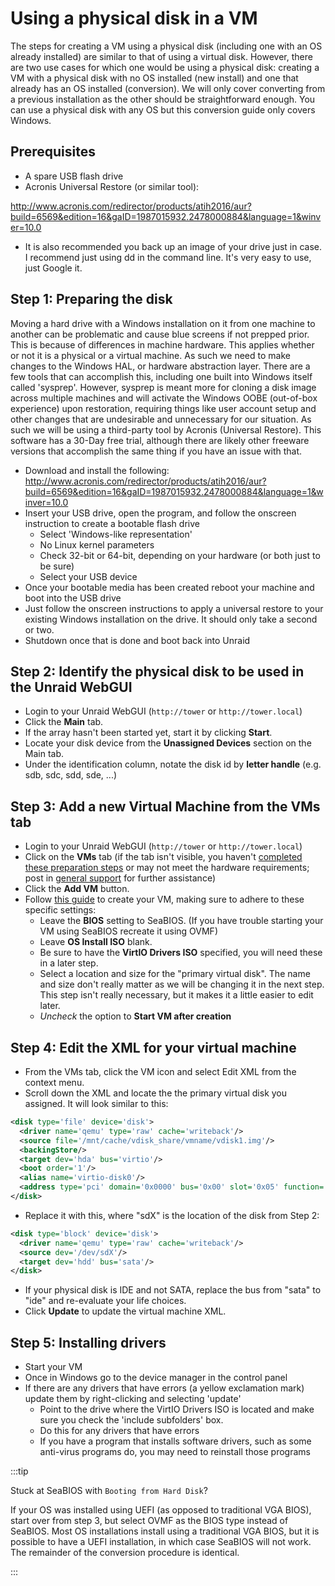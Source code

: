 # Using a physical disk in a VM

The steps for creating a VM using a physical disk (including one with an OS already installed) are similar to that of using a virtual disk. However, there are two use cases for which one would be using a physical disk: creating a VM with a physical disk with no OS installed (new install) and one that already has an OS installed (conversion). We will only cover converting from a previous installation as the other should be straightforward enough. You can use a physical disk with any OS but this conversion guide only covers Windows.

## Prerequisites

- A spare USB flash drive
- Acronis Universal Restore (or similar tool):

http://www.acronis.com/redirector/products/atih2016/aur?build=6569&edition=16&gaID=1987015932.2478000884&language=1&winver=10.0

- It is also recommended you back up an image of your drive just in case. I recommend just using dd in the command line. It's very easy to use, just Google it.

## Step 1: Preparing the disk

Moving a hard drive with a Windows installation on it from one machine to another can be problematic and cause blue screens if not prepped prior. This is because of differences in machine hardware. This applies whether or not it is a physical or a virtual machine. As such we need to make changes to the Windows HAL, or hardware abstraction layer. There are a few tools that can accomplish this, including one built into Windows itself called 'sysprep'. However, sysprep is meant more for cloning a disk image across multiple machines and will activate the Windows OOBE (out-of-box experience) upon restoration, requiring things like user account setup and other changes that are undesirable and unnecessary for our situation. As such we will be using a third-party tool by Acronis (Universal Restore). This software has a 30-Day free trial, although there are likely other freeware versions that accomplish the same thing if you have an issue with that.

* Download and install the following: http://www.acronis.com/redirector/products/atih2016/aur?build=6569&edition=16&gaID=1987015932.2478000884&language=1&winver=10.0
* Insert your USB drive, open the program, and follow the onscreen instruction to create a bootable flash drive
  * Select 'Windows-like representation'
  * No Linux kernel parameters
  * Check 32-bit or 64-bit, depending on your hardware (or both just to be sure)
  * Select your USB device
* Once your bootable media has been created reboot your machine and boot into the USB drive
* Just follow the onscreen instructions to apply a universal restore to your existing Windows installation on the drive. It should only take a second or two.
* Shutdown once that is done and boot back into Unraid

## Step 2: Identify the physical disk to be used in the Unraid WebGUI

- Login to your Unraid WebGUI (`http://tower` or `http://tower.local`)
- Click the **Main** tab.
- If the array hasn't been started yet, start it by clicking **Start**.
- Locate your disk device from the **Unassigned Devices** section on the Main tab.
- Under the identification column, notate the disk id by **letter handle** (e.g. sdb, sdc, sdd, sde, ...)

## Step 3: Add a new Virtual Machine from the VMs tab

- Login to your Unraid WebGUI (`http://tower` or `http://tower.local`)
- Click on the **VMs** tab (if the tab isn't visible, you haven't [completed these preparation steps](http://lime-technology.com/wiki/index.php/UnRAID_Manual_6#System_Preparation) or may not meet the hardware requirements; post in [general support](https://forums.unraid.net/forum/index.php?board=71.0) for further assistance)
- Click the **Add VM** button.
- Follow [this guide](#creating-your-own-virtual-machines) to create your VM, making sure to adhere to these specific settings:
  - Leave the **BIOS** setting to SeaBIOS. (If you have trouble starting your VM using SeaBIOS recreate it using OVMF)
  - Leave **OS Install ISO** blank.
  - Be sure to have the **VirtIO Drivers ISO** specified, you will need these in a later step.
  - Select a location and size for the "primary virtual disk". The name and size don't really matter as we will be changing it in the next step. This step isn't really necessary, but it makes it a little easier to edit later.
  - _Uncheck_ the option to **Start VM after creation**

## Step 4: Edit the XML for your virtual machine

- From the VMs tab, click the VM icon and select Edit XML from the context menu.
- Scroll down the XML and locate the the primary virtual disk you assigned. It will look similar to this:

```xml
<disk type='file' device='disk'>
  <driver name='qemu' type='raw' cache='writeback'/>
  <source file='/mnt/cache/vdisk_share/vmname/vdisk1.img'/>
  <backingStore/>
  <target dev='hda' bus='virtio'/>
  <boot order='1'/>
  <alias name='virtio-disk0'/>
  <address type='pci' domain='0x0000' bus='0x00' slot='0x05' function='0x0'/>
</disk>
```

- Replace it with this, where "sdX" is the location of the disk from Step 2:

```xml
<disk type='block' device='disk'>
  <driver name='qemu' type='raw' cache='writeback'/>
  <source dev='/dev/sdX'/>
  <target dev='hdd' bus='sata'/>
</disk>
```

- If your physical disk is IDE and not SATA, replace the bus from "sata" to "ide" and re-evaluate your life choices.
- Click **Update** to update the virtual machine XML.

## Step 5: Installing drivers

- Start your VM
- Once in Windows go to the device manager in the control panel
- If there are any drivers that have errors (a yellow exclamation mark) update them by right-clicking and selecting 'update'
  - Point to the drive where the VirtIO Drivers ISO is located and make sure you check the 'include subfolders' box.
  - Do this for any drivers that have errors
  - If you have a program that installs software drivers, such as some anti-virus programs do, you may need to reinstall those programs

:::tip

Stuck at SeaBIOS with `Booting from Hard Disk`?

If your OS was installed using UEFI (as opposed to traditional VGA BIOS), start over from step 3, but select OVMF as the BIOS type instead of SeaBIOS. Most OS installations install using a traditional VGA BIOS, but it is possible to have a UEFI installation, in which case SeaBIOS will not work. The remainder of the conversion procedure is identical.

:::
